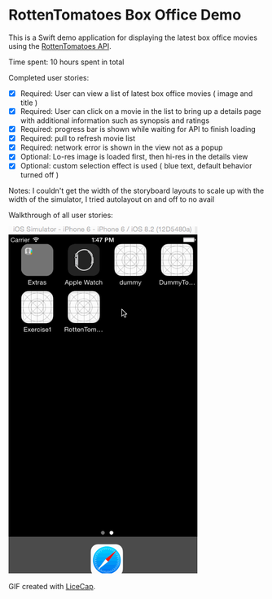 # RottenTomatoes Box Office Demo

This is a Swift demo application for displaying the latest box office movies using the [RottenTomatoes API](http://www.rottentomatoes.com/). 

Time spent: 10 hours spent in total

Completed user stories:

* [x] Required: User can view a list of latest box office movies ( image and title )
* [x] Required: User can click on a movie in the list to bring up a details page with additional information such as synopsis and ratings
* [x] Required: progress bar is shown while waiting for API to finish loading
* [x] Required: pull to refresh movie list
* [x] Required: network error is shown in the view not as a popup
* [x] Optional: Lo-res image is loaded first, then hi-res in the details view
* [x] Optional: custom selection effect is used ( blue text, default behavior turned off )

Notes:
I couldn't get the width of the storyboard layouts to scale up with the width of the simulator, I tried autolayout on and off to no avail

Walkthrough of all user stories:

![Video Walkthrough](RT-Wk1-walkthru.gif)

GIF created with [LiceCap](http://www.cockos.com/licecap/).
